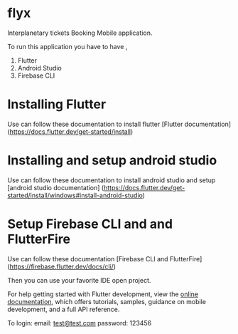 # flyx

Interplanetary tickets Booking Mobile application.

To run this application you have to have ,
1. Flutter 
2. Android Studio 
3. Firebase CLI

# Installing Flutter 
Use can follow these documentation to install flutter 
[Flutter documentation] (https://docs.flutter.dev/get-started/install)

# Installing and setup android studio
Use can follow these documentation to install android studio and setup
[android studio documentation] (https://docs.flutter.dev/get-started/install/windows#install-android-studio)

# Setup Firebase CLI and and FlutterFire
Use can follow these documentation
[Firebase CLI and FlutterFire] (https://firebase.flutter.dev/docs/cli/)

Then you can use your favorite IDE open project.

For help getting started with Flutter development, view the
[online documentation](https://docs.flutter.dev/), which offers tutorials,
samples, guidance on mobile development, and a full API reference.


To login: 
email: test@test.com
password: 123456
